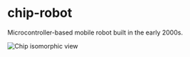 # chip-robot
Microcontroller-based mobile robot built in the early 2000s.

![Chip isomorphic view](https://github.com/RyanDellana/chip-robot/blob/master/CHIP2+10_02.jpg)

